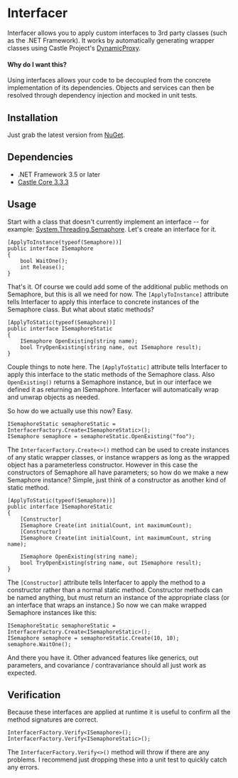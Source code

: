 # Interfacer

Interfacer allows you to apply custom interfaces to 3rd party classes (such as the .NET Framework).  It works by automatically generating wrapper classes using Castle Project's [DynamicProxy](http://www.castleproject.org/projects/dynamicproxy/).

#### Why do I want this?
Using interfaces allows your code to be decoupled from the concrete implementation of its dependencies.  Objects and services can then be resolved through dependency injection and mocked in unit tests.

## Installation
Just grab the latest version from [NuGet](https://www.nuget.org/packages/Interfacer/).

## Dependencies
* .NET Framework 3.5 or later
* [Castle Core 3.3.3](https://www.nuget.org/packages/Castle.Core/3.3.3)

## Usage
Start with a class that doesn't currently implement an interface -- for example: [System.Threading.Semaphore](https://msdn.microsoft.com/en-us/library/system.threading.semaphore(v=vs.110).aspx). Let's create an interface for it.
```
[ApplyToInstance(typeof(Semaphore))]
public interface ISemaphore
{
    bool WaitOne();
    int Release();
}
```
That's it.  Of course we could add some of the additional public methods on Semaphore, but this is all we need for now.  The `[ApplyToInstance]` attribute tells Interfacer to apply this interface to concrete instances of the Semaphore class.  But what about static methods?
```
[ApplyToStatic(typeof(Semaphore))]
public interface ISemaphoreStatic
{
    ISemaphore OpenExisting(string name);
    bool TryOpenExisting(string name, out ISemaphore result);
}
```
Couple things to note here.  The `[ApplyToStatic]` attribute tells Interfacer to apply this interface to the static methods of the Semaphore class.  Also `OpenExisting()` returns a Semaphore instance, but in our interface we defined it as returning an ISemaphore.  Interfacer will automatically wrap and unwrap objects as needed.  

So how do we actually use this now?  Easy.
```
ISemaphoreStatic semaphoreStatic = InterfacerFactory.Create<ISemaphoreStatic>();
ISemaphore semaphore = semaphoreStatic.OpenExisting("foo");
```
The `InterfacerFactory.Create<>()` method can be used to create instances of any static wrapper classes, or instance wrappers as long as the wrapped object has a parameterless constructor.  However in this case the constructors of Semaphore all have parameters; so how do we make a new Semaphore instance?  Simple, just think of a constructor as another kind of static method.
```
[ApplyToStatic(typeof(Semaphore))]
public interface ISemaphoreStatic
{
    [Constructor]
    ISemaphore Create(int initialCount, int maximumCount);
    [Constructor]
    ISemaphore Create(int initialCount, int maximumCount, string name);
    
    ISemaphore OpenExisting(string name);
    bool TryOpenExisting(string name, out ISemaphore result);
}
```
The `[Constructor]` attribute tells Interfacer to apply the method to a constructor rather than a normal static method.  Constructor methods can be named anything, but must return an instance of the appropriate class (or an interface that wraps an instance.)  So now we can make wrapped Semaphore instances like this:
```
ISemaphoreStatic semaphoreStatic = InterfacerFactory.Create<ISemaphoreStatic>();
ISemaphore semaphore = semaphoreStatic.Create(10, 10);
semaphore.WaitOne();
```
And there you have it.  Other advanced features like generics, out parameters, and covariance / contravariance should all just work as expected.

## Verification
Because these interfaces are applied at runtime it is useful to confirm all the method signatures are correct.
```
InterfacerFactory.Verify<ISemaphore>();
InterfacerFactory.Verify<ISemaphoreStatic>();
```
The `InterfacerFactory.Verify<>()` method will throw if there are any problems.  I recommend just dropping these into a unit test to quickly catch any errors.
